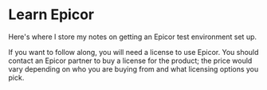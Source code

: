 # Learn Epicor

Here's where I store my notes on getting an Epicor test environment set up. 

If you want to follow along, you will need a license to use Epicor. You should contact an Epicor partner to buy a license for the product; the price would vary depending on who you are buying from and what licensing options you pick.
